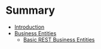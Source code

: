 # Summary

* [Introduction](README.md)
* [Business Entities](business_entities.md)
   * [Basic REST Business Entities](basic_rest_business_entities.md)

